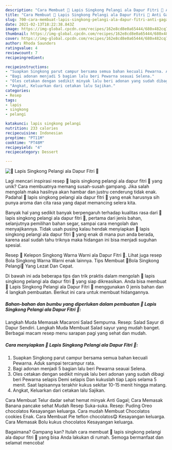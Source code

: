 ```yaml
---
description: "Cara Membuat 🌈 Lapis Singkong Pelangi ala Dapur Fitri 🌈 Anti Gagal"
title: "Cara Membuat 🌈 Lapis Singkong Pelangi ala Dapur Fitri 🌈 Anti Gagal"
slug: 700-cara-membuat-lapis-singkong-pelangi-ala-dapur-fitri-anti-gagal
date: 2021-02-13T18:22:38.843Z
image: https://img-global.cpcdn.com/recipes/162e8cd8e0a65444/680x482cq70/🌈-lapis-singkong-pelangi-ala-dapur-fitri-🌈-foto-resep-utama.jpg
thumbnail: https://img-global.cpcdn.com/recipes/162e8cd8e0a65444/680x482cq70/🌈-lapis-singkong-pelangi-ala-dapur-fitri-🌈-foto-resep-utama.jpg
cover: https://img-global.cpcdn.com/recipes/162e8cd8e0a65444/680x482cq70/🌈-lapis-singkong-pelangi-ala-dapur-fitri-🌈-foto-resep-utama.jpg
author: Rhoda Saunders
ratingvalue: 4
reviewcount: 7
recipeingredient:

recipeinstructions:
- "Suapkan Singkong parut campur bersama semua bahan kecuali Pewarna. Aduk sampai tercampur rata."
- "Bagi adonan menjadi 5 bagian lalu beri Pewarna seauai Selena."
- "Oles cetakan dengan sedikit minyak lalu beri adonan yang sudah dibagi beri Pewarna selapis Demi selapis Dan kukuslah tiap Lapis selama 5 menit. Saat lapisannya terakhir kukus sekitar 10-15 menit hingga matang."
- "Angkat, Keluarkan dari cetakan lalu Sajikan."
categories:
- Resep
tags:
- lapis
- singkong
- pelangi

katakunci: lapis singkong pelangi 
nutrition: 233 calories
recipecuisine: Indonesian
preptime: "PT11M"
cooktime: "PT48M"
recipeyield: "4"
recipecategory: Dessert

---
```



![🌈 Lapis Singkong Pelangi ala Dapur Fitri 🌈](https://img-global.cpcdn.com/recipes/162e8cd8e0a65444/680x482cq70/🌈-lapis-singkong-pelangi-ala-dapur-fitri-🌈-foto-resep-utama.jpg)

Lagi mencari inspirasi resep 🌈 lapis singkong pelangi ala dapur fitri 🌈 yang unik? Cara membuatnya memang susah-susah gampang. Jika salah mengolah maka hasilnya akan hambar dan justru cenderung tidak enak. Padahal 🌈 lapis singkong pelangi ala dapur fitri 🌈 yang enak harusnya sih punya aroma dan cita rasa yang dapat memancing selera kita.

Banyak hal yang sedikit banyak berpengaruh terhadap kualitas rasa dari 🌈 lapis singkong pelangi ala dapur fitri 🌈, pertama dari jenis bahan, selanjutnya pemilihan bahan segar, sampai cara mengolah dan menyajikannya. Tidak usah pusing kalau hendak menyiapkan 🌈 lapis singkong pelangi ala dapur fitri 🌈 yang enak di mana pun anda berada, karena asal sudah tahu triknya maka hidangan ini bisa menjadi suguhan spesial.

Resep 🌈 Kelepon Singkong Warna Warni ala Dapur Fitri 🌈. Lihat juga resep Bola Singkong Warna Warni enak lainnya. Tips Membuat 🌈Bola Singkong Pelangi🌈 Yang Lezat Dan Cepat.


Di bawah ini ada beberapa tips dan trik praktis dalam mengolah 🌈 lapis singkong pelangi ala dapur fitri 🌈 yang siap dikreasikan. Anda bisa membuat 🌈 Lapis Singkong Pelangi ala Dapur Fitri 🌈 menggunakan 0 jenis bahan dan 4 langkah pembuatan. Berikut ini cara untuk membuat hidangannya.

<!--inarticleads1-->

##### Bahan-bahan dan bumbu yang diperlukan dalam pembuatan 🌈 Lapis Singkong Pelangi ala Dapur Fitri 🌈:



Langkah Muda Memasak Macaroni Salad Sempurna. Resep: Salad Sayur di Dapur Sendiri. Langkah Muda Membuat Salad sayur yang mudah banget. Berbagai macam resep menu sarapan pagi yang sehat dan mudah. 

<!--inarticleads2-->

##### Cara menyiapkan 🌈 Lapis Singkong Pelangi ala Dapur Fitri 🌈:

1. Suapkan Singkong parut campur bersama semua bahan kecuali Pewarna. Aduk sampai tercampur rata.
1. Bagi adonan menjadi 5 bagian lalu beri Pewarna seauai Selena.
1. Oles cetakan dengan sedikit minyak lalu beri adonan yang sudah dibagi beri Pewarna selapis Demi selapis Dan kukuslah tiap Lapis selama 5 menit. Saat lapisannya terakhir kukus sekitar 10-15 menit hingga matang.
1. Angkat, Keluarkan dari cetakan lalu Sajikan.


Cara Membuat Telur dadar sehat hemat minyak Anti Gagal; Cara Memasak Banana pancake sehat Mudah Resep Suka-suka. Resep: Puding Oreo chocolatos Kesayangan keluarga. Cara mudah Membuat Chocolatos cookies Enak. Cara Membuat Pie teflon chocolatos😋 Kesayangan keluarga. Cara Memasak Bolu kukus chocolatos Kesayangan keluarga. 

Bagaimana? Gampang kan? Itulah cara membuat 🌈 lapis singkong pelangi ala dapur fitri 🌈 yang bisa Anda lakukan di rumah. Semoga bermanfaat dan selamat mencoba!

